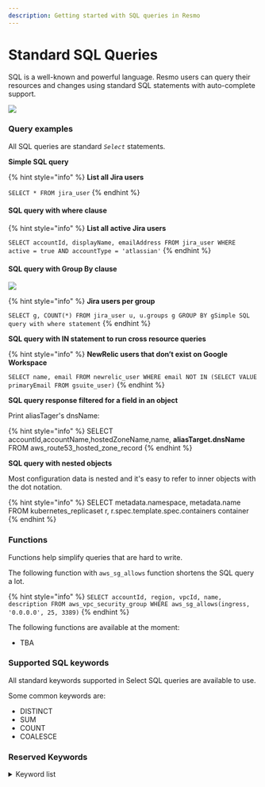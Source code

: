 ```yaml
---
description: Getting started with SQL queries in Resmo
---
```


# Standard SQL Queries

SQL is a well-known and powerful language. Resmo users can query their resources and changes using standard SQL statements with auto-complete support.

![](<../.gitbook/assets/Screen Shot 2022-05-18 at 16.38.01.png>)

### Query examples

All SQL queries are standard _`Select`_ statements.&#x20;

**Simple SQL query**

{% hint style="info" %}
**List all Jira users**

`SELECT * FROM jira_user`
{% endhint %}

#### SQL query with where clause

{% hint style="info" %}
**List all active Jira users**

`SELECT accountId, displayName, emailAddress FROM jira_user WHERE active = true AND accountType = 'atlassian'`
{% endhint %}

#### SQL query with Group By clause

![](<../.gitbook/assets/Screen Shot 2022-05-18 at 22.01.44.png>)

{% hint style="info" %}
**Jira users per group**

`SELECT g, COUNT(*) FROM jira_user u, u.groups g GROUP BY gSimple SQL query with where statement`
{% endhint %}

**SQL query with IN statement to run cross resource queries**

{% hint style="info" %}
**NewRelic users that don’t exist on Google Workspace**

`SELECT name, email FROM newrelic_user WHERE email NOT IN (SELECT VALUE primaryEmail FROM gsuite_user)`
{% endhint %}

**SQL query response filtered for a field in an object**

Print aliasTager's dnsName:

{% hint style="info" %}
SELECT accountId,accountName,hostedZoneName,name, **aliasTarget.dnsName** FROM aws\_route53\_hosted\_zone\_record
{% endhint %}

**SQL query with nested objects**

Most configuration data is nested and it's easy to refer to inner objects with the dot notation.&#x20;

{% hint style="info" %}
SELECT metadata.namespace, metadata.name FROM kubernetes\_replicaset r, r.spec.template.spec.containers container
{% endhint %}

### Functions

Functions help simplify queries that are hard to write.&#x20;

The following function with `aws_sg_allows` function shortens the SQL query a lot.

{% hint style="info" %}
`SELECT accountId, region, vpcId, name, description FROM aws_vpc_security_group WHERE aws_sg_allows(ingress, '0.0.0.0', 25, 3389)`
{% endhint %}

The following functions are available at the moment:

* TBA

### Supported SQL keywords

All standard keywords supported in Select SQL queries are available to use.&#x20;

Some common keywords are:

* DISTINCT
* SUM
* COUNT
* COALESCE

### Reserved Keywords

<details>

<summary>Keyword list</summary>

"absolute", "action", "add", "all", "allocate", "alter", "and", "any", "are", "as", "asc", "assertion", "at", "authorization", "avg", "begin", "between", "bit", "bit\_length", "by", "cascade", "cascaded", "case", "cast", "catalog", "char", "character", "character\_length", "char\_length", "check", "close", "coalesce", "collate", "collation", "column", "commit", "connect", "connection", "constraint", "constraints", "continue", "convert", "corresponding", "count", "create", "cross", "current", "current\_date", "current\_time", "current\_timestamp", "current\_user", "cursor", "date", "deallocate", "dec", "decimal", "declare", "default", "deferrable", "deferred", "delete", "desc", "describe", "descriptor", "diagnostics", "disconnect", "distinct", "domain", "double", "drop", "else", "end", "end-exec", "escape", "except", "exception", "exec", "execute", "exists", "external", "extract", "date\_add", "date\_diff", "false", "fetch", "first", "float", "for", "foreign", "found", "from", "full", "get", "global", "go", "goto", "grant", "group", "having", "identity", "immediate", "in", "indicator", "initially", "inner", "input", "insensitive", "insert", "int", "integer", "intersect", "interval", "into", "is", "isolation", "join", "key", "language", "last", "left", "level", "like", "local", "lower", "match", "max", "min", "module", "names", "national", "natural", "nchar", "next", "no", "not", "null", "nullif", "coalesce", "numeric", "octet\_length", "of", "on", "only", "open", "option", "or", "order", "outer", "output", "overlaps", "pad", "partial", "position", "precision", "prepare", "preserve", "primary", "prior", "privileges", "procedure", "public", "read", "real", "references", "relative", "restrict", "revoke", "right", "rollback", "rows", "schema", "scroll", "section", "select", "session", "session\_user", "set", "size", "smallint", "some", "space", "sql", "sqlcode", "sqlerror", "sqlstate", "substring", "sum", "system\_user", "table", "temporary", "then", "time", "timestamp", "to", "transaction", "translate", "translation", "trim", "true", "union", "unique", "unknown", "update", "upper", "usage", "user", "using", "value", "values", "varchar", "varying", "view", "when", "whenever", "where", "with", "work", "write", "zone"

</details>
